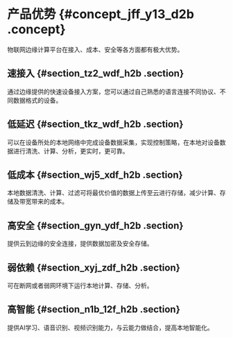 # 产品优势 {#concept_jff_y13_d2b .concept}

物联网边缘计算平台在接入、成本、安全等各方面都有极大优势。

## 速接入 {#section_tz2_wdf_h2b .section}

通过边缘提供的快速设备接入方案，您可以通过自己熟悉的语言连接不同协议、不同数据格式的设备。

## 低延迟 {#section_tkz_wdf_h2b .section}

可以在设备所处的本地网络中完成设备数据采集，实现控制策略，在本地对设备数据进行清洗、计算、分析，更实时，更可靠。

## 低成本 {#section_wj5_xdf_h2b .section}

本地数据清洗、计算、过滤可将最优价值的数据上传至云进行存储，减少计算、存储及带宽带来的成本。

## 高安全 {#section_gyn_ydf_h2b .section}

提供云到边缘的安全连接，提供数据加密及安全存储。

## 弱依赖 {#section_xyj_zdf_h2b .section}

可在断网或者弱网环境下运行本地计算、存储、分析。

## 高智能 {#section_n1b_12f_h2b .section}

提供AI学习、语音识别、视频识别能力，与云能力做结合，提高本地智能化。

